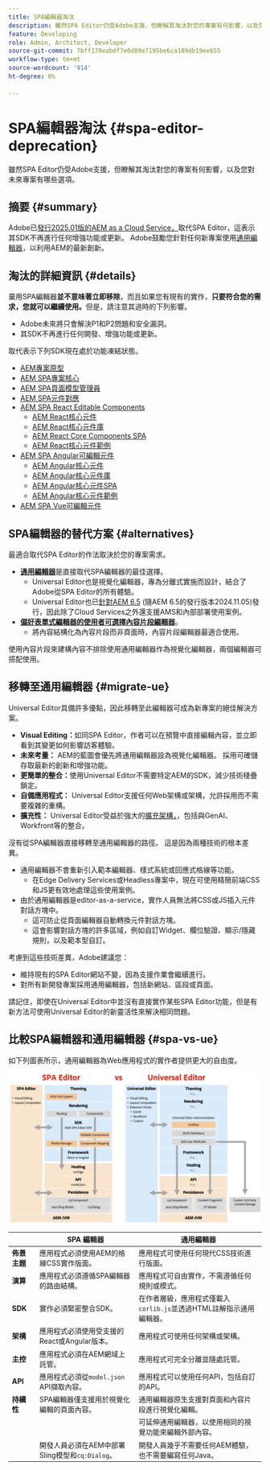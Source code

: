 ```yaml
---
title: SPA編輯器淘汰
description: 雖然SPA Editor仍受Adobe支援，但瞭解其淘汰對您的專案有何影響，以及您對未來專案有哪些選項。
feature: Developing
role: Admin, Architect, Developer
source-git-commit: 7bff178eabdf7e0d89e7195be6ca109db19ee655
workflow-type: tm+mt
source-wordcount: '914'
ht-degree: 0%

---
```



# SPA編輯器淘汰 {#spa-editor-deprecation}

雖然SPA Editor仍受Adobe支援，但瞭解其淘汰對您的專案有何影響，以及您對未來專案有哪些選項。

## 摘要 {#summary}

Adobe已[發行2025.01版的AEM as a Cloud Service，](/help/release-notes/release-notes-cloud/2025/release-notes-2025-1-0.md#spa-editor)取代SPA Editor，這表示其SDK不再進行任何增強功能或更新。 Adobe鼓勵您針對任何新專案使用[通用編輯器](/help/implementing/universal-editor/introduction.md)，以利用AEM的最新創新。

## 淘汰的詳細資訊 {#details}

棄用SPA編輯器&#x200B;**並不意味著立即移除**，而且如果您有現有的實作，**只要符合您的需求，您就可以繼續使用。**&#x200B;但是，請注意其過時的下列影響。

* Adobe未來將只會解決P1和P2問題和安全漏洞。
* 其SDK不再進行任何開發、增強功能或更新。

取代表示下列SDK現在處於功能凍結狀態。

* [AEM專案原型](https://github.com/adobe/aem-project-archetype/)
* [AEM SPA專案核心](https://github.com/adobe/aem-spa-project-core)
* [AEM SPA頁面模型管理員](https://github.com/adobe/aem-spa-page-model-manager)
* [AEM SPA元件對應](https://github.com/adobe/aem-spa-component-mapping)
* [AEM SPA React Editable Components](https://github.com/adobe/aem-react-editable-components)
   * [AEM React核心元件](https://github.com/adobe/aem-react-core-wcm-components)
   * [AEM React核心元件庫](https://github.com/adobe/aem-react-core-wcm-components-base)
   * [AEM React Core Components SPA](https://github.com/adobe/aem-react-core-wcm-components-spa)
   * [AEM React核心元件範例](https://github.com/adobe/aem-react-core-wcm-components-examples)
* [AEM SPA Angular可編輯元件](https://github.com/adobe/aem-angular-editable-components)
   * [AEM Angular核心元件](https://github.com/adobe/aem-angular-core-wcm-components)
   * [AEM Angular核心元件庫](https://github.com/adobe/aem-angular-core-wcm-components-base)
   * [AEM Angular核心元件SPA](https://github.com/adobe/aem-angular-core-wcm-components-spa)
   * [AEM Angular核心元件範例](https://github.com/adobe/aem-angular-core-wcm-components-examples)
* [AEM SPA Vue可編輯元件](https://github.com/mavicellc/aem-vue-editable-components)

## SPA編輯器的替代方案 {#alternatives}

最適合取代SPA Editor的作法取決於您的專案需求。

* **[通用編輯器](/help/edge/wysiwyg-authoring/authoring.md)**&#x200B;是直接取代SPA編輯器的最佳選擇。
   * Universal Editor也是視覺化編輯器，專為分離式實施而設計，結合了Adobe從SPA Editor的所有體驗。
   * Universal Editor也已[針對AEM 6.5](https://experienceleague.adobe.com/zh-hant/docs/experience-manager-65/content/implementing/developing/headless/universal-editor/introduction) (隨AEM 6.5的發行版本2024.11.05)發行，因此除了Cloud Services之外還支援AMS和內部部署使用案例。
* **[偏好表單式編輯器的使用者可選擇內容片段編輯器](/help/assets/content-fragments/content-fragments-managing.md)**。
   * 將內容結構化為內容片段而非頁面時，內容片段編輯器最適合使用。

使用內容片段來建構內容不排除使用通用編輯器作為視覺化編輯器，兩個編輯器可搭配使用。

## 移轉至通用編輯器 {#migrate-ue}

Universal Editor具備許多優點，因此移轉至此編輯器可成為新專案的絕佳解決方案。

* **Visual Editing：**&#x200B;如同SPA Editor，作者可以在預覽中直接編輯內容，並立即看到其變更如何影響訪客體驗。
* **未來考量：** AEM的藍圖會優先將通用編輯器設為視覺化編輯器。 採用可確儲存取最新的創新和增強功能。
* **更簡單的整合：**&#x200B;使用Universal Editor不需要特定AEM的SDK，減少技術棧疊鎖定。
* **自備應用程式：** Universal Editor支援任何Web架構或架構，允許採用而不需要複雜的重構。
* **擴充性：** Universal Editor受益於強大的[擴充架構，](/help/implementing/universal-editor/extending.md)，包括與GenAI、Workfront等的整合。

沒有從SPA編輯器直接移轉至通用編輯器的路徑。 這是因為兩種技術的根本差異。

* 通用編輯器不會重新引入範本編輯器、樣式系統或回應式格線等功能。
   * 在Edge Delivery Services或Headless專案中，現在可使用精簡前端CSS和JS更有效地處理這些使用案例。
* 由於通用編輯器是editor-as-a-service，實作人員無法將CSS或JS插入元件對話方塊中。
   * 這可防止從頁面編輯器自動轉換元件對話方塊。
   * 這會影響對話方塊的許多區域，例如自訂Widget、欄位驗證、顯示/隱藏規則，以及範本型自訂。

考慮到這些技術差異，Adobe建議您：

* 維持現有的SPA Editor網站不變，因為支援作業會繼續進行。
* 對所有新開發專案採用通用編輯器，包括新網站、區段或頁面。

請記住，即使在Universal Editor中並沒有直接實作某些SPA Editor功能，但是有新方法可使用Universal Editor的新靈活性來解決相同問題。

## 比較SPA編輯器和通用編輯器 {#spa-vs-ue}

如下列圖表所示，通用編輯器為Web應用程式的實作者提供更大的自由度。

![比較Universal Editor和SPA Editor架構](assets/spa-editor-vs-ue.png)

|  | SPA 編輯器 | 通用編輯器 |
|---|---|---|
| **佈景主題** | 應用程式必須使用AEM的格線CSS實作版面。 | 應用程式可使用任何現代CSS技術進行版面。 |
| **演算** | 應用程式必須遵循SPA編輯器的路由結構。 | 應用程式可自由實作，不需遵循任何規則或模式。 |
| **SDK** | 實作必須緊密整合SDK。 | 在作者層級，應用程式僅載入`corlib.js`並透過HTML註解指示通用編輯器。 |
| **架構** | 應用程式必須使用受支援的React或Angular版本。 | 應用程式可使用任何架構或架構。 |
| **主控** | 應用程式必須在AEM網域上託管。 | 應用程式可完全分離並隨處託管。 |
| **API** | 應用程式必須從`model.json` API擷取內容。 | 應用程式可以使用任何API，包括自訂的API。 |
| **持續性** | SPA編輯器僅支援用於視覺化編輯的頁面內容。 | 通用編輯器原生支援對頁面和內容片段進行視覺化編輯。 |
|  |  | 可延伸通用編輯器，以使用相同的視覺功能來編輯外部內容。 |
|  | 開發人員必須在AEM中部署Sling模型和`cq:Dialog`。 | 開發人員幾乎不需要任何AEM體驗，也不需要編寫任何Java。 |
